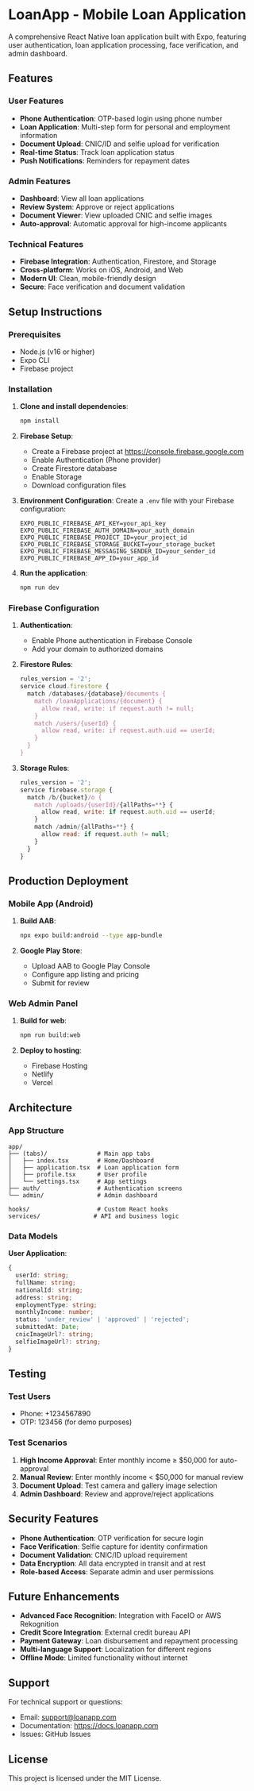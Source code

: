 # LoanApp - Mobile Loan Application

A comprehensive React Native loan application built with Expo, featuring user authentication, loan application processing, face verification, and admin dashboard.

## Features

### User Features
- **Phone Authentication**: OTP-based login using phone number
- **Loan Application**: Multi-step form for personal and employment information
- **Document Upload**: CNIC/ID and selfie upload for verification
- **Real-time Status**: Track loan application status
- **Push Notifications**: Reminders for repayment dates

### Admin Features
- **Dashboard**: View all loan applications
- **Review System**: Approve or reject applications
- **Document Viewer**: View uploaded CNIC and selfie images
- **Auto-approval**: Automatic approval for high-income applicants

### Technical Features
- **Firebase Integration**: Authentication, Firestore, and Storage
- **Cross-platform**: Works on iOS, Android, and Web
- **Modern UI**: Clean, mobile-friendly design
- **Secure**: Face verification and document validation

## Setup Instructions

### Prerequisites
- Node.js (v16 or higher)
- Expo CLI
- Firebase project

### Installation

1. **Clone and install dependencies**:
   ```bash
   npm install
   ```

2. **Firebase Setup**:
   - Create a Firebase project at https://console.firebase.google.com
   - Enable Authentication (Phone provider)
   - Create Firestore database
   - Enable Storage
   - Download configuration files

3. **Environment Configuration**:
   Create a `.env` file with your Firebase configuration:
   ```
   EXPO_PUBLIC_FIREBASE_API_KEY=your_api_key
   EXPO_PUBLIC_FIREBASE_AUTH_DOMAIN=your_auth_domain
   EXPO_PUBLIC_FIREBASE_PROJECT_ID=your_project_id
   EXPO_PUBLIC_FIREBASE_STORAGE_BUCKET=your_storage_bucket
   EXPO_PUBLIC_FIREBASE_MESSAGING_SENDER_ID=your_sender_id
   EXPO_PUBLIC_FIREBASE_APP_ID=your_app_id
   ```

4. **Run the application**:
   ```bash
   npm run dev
   ```

### Firebase Configuration

1. **Authentication**:
   - Enable Phone authentication in Firebase Console
   - Add your domain to authorized domains

2. **Firestore Rules**:
   ```javascript
   rules_version = '2';
   service cloud.firestore {
     match /databases/{database}/documents {
       match /loanApplications/{document} {
         allow read, write: if request.auth != null;
       }
       match /users/{userId} {
         allow read, write: if request.auth.uid == userId;
       }
     }
   }
   ```

3. **Storage Rules**:
   ```javascript
   rules_version = '2';
   service firebase.storage {
     match /b/{bucket}/o {
       match /uploads/{userId}/{allPaths=**} {
         allow read, write: if request.auth.uid == userId;
       }
       match /admin/{allPaths=**} {
         allow read: if request.auth != null;
       }
     }
   }
   ```

## Production Deployment

### Mobile App (Android)
1. **Build AAB**:
   ```bash
   npx expo build:android --type app-bundle
   ```

2. **Google Play Store**:
   - Upload AAB to Google Play Console
   - Configure app listing and pricing
   - Submit for review

### Web Admin Panel
1. **Build for web**:
   ```bash
   npm run build:web
   ```

2. **Deploy to hosting**:
   - Firebase Hosting
   - Netlify
   - Vercel

## Architecture

### App Structure
```
app/
├── (tabs)/              # Main app tabs
│   ├── index.tsx        # Home/Dashboard
│   ├── application.tsx  # Loan application form
│   ├── profile.tsx      # User profile
│   └── settings.tsx     # App settings
├── auth/                # Authentication screens
└── admin/               # Admin dashboard

hooks/                   # Custom React hooks
services/               # API and business logic
```

### Data Models

**User Application**:
```typescript
{
  userId: string;
  fullName: string;
  nationalId: string;
  address: string;
  employmentType: string;
  monthlyIncome: number;
  status: 'under_review' | 'approved' | 'rejected';
  submittedAt: Date;
  cnicImageUrl?: string;
  selfieImageUrl?: string;
}
```

## Testing

### Test Users
- Phone: +1234567890
- OTP: 123456 (for demo purposes)

### Test Scenarios
1. **High Income Approval**: Enter monthly income ≥ $50,000 for auto-approval
2. **Manual Review**: Enter monthly income < $50,000 for manual review
3. **Document Upload**: Test camera and gallery image selection
4. **Admin Dashboard**: Review and approve/reject applications

## Security Features

- **Phone Authentication**: OTP verification for secure login
- **Face Verification**: Selfie capture for identity confirmation
- **Document Validation**: CNIC/ID upload requirement
- **Data Encryption**: All data encrypted in transit and at rest
- **Role-based Access**: Separate admin and user permissions

## Future Enhancements

- **Advanced Face Recognition**: Integration with FaceIO or AWS Rekognition
- **Credit Score Integration**: External credit bureau API
- **Payment Gateway**: Loan disbursement and repayment processing
- **Multi-language Support**: Localization for different regions
- **Offline Mode**: Limited functionality without internet

## Support

For technical support or questions:
- Email: support@loanapp.com
- Documentation: https://docs.loanapp.com
- Issues: GitHub Issues

## License

This project is licensed under the MIT License.